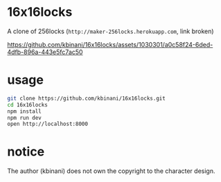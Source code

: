 # 16x16locks

A clone of 256locks (`http://maker-256locks.herokuapp.com`, link broken)

https://github.com/kbinani/16x16locks/assets/1030301/a0c58f24-6ded-4dfb-896a-443e5fc7ac50

# usage

```sh
git clone https://github.com/kbinani/16x16locks.git
cd 16x16locks
npm install
npm run dev
open http://localhost:8000
```

# notice

The author (kbinani) does not own the copyright to the character design.
